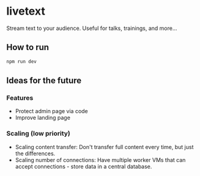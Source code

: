 # livetext

Stream text to your audience. Useful for talks, trainings, and more...

## How to run

```bash
npm run dev
```

## Ideas for the future

### Features

- Protect admin page via code
- Improve landing page

### Scaling (low priority)

- Scaling content transfer: Don't transfer full content every time, but just the differences.
- Scaling number of connections: Have multiple worker VMs that can accept connections - store data in a central database.
